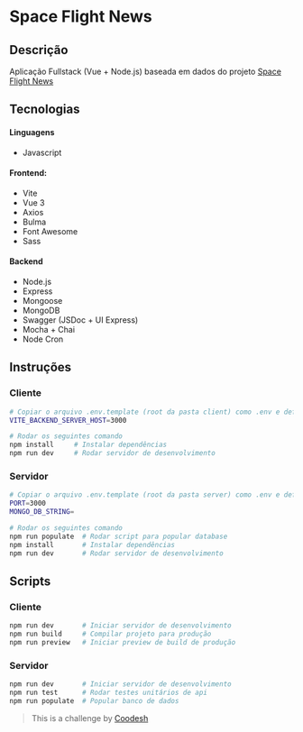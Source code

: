 # Space Flight News

## Descrição

Aplicação Fullstack (Vue + Node.js) baseada em dados do projeto [Space Flight News](https://api.spaceflightnewsapi.net/v3/documentation)

## Tecnologias

#### **Linguagens**

- Javascript

#### **Frontend:**

- Vite
- Vue 3
- Axios
- Bulma
- Font Awesome
- Sass

#### **Backend**

- Node.js
- Express
- Mongoose
- MongoDB
- Swagger (JSDoc + UI Express)
- Mocha + Chai
- Node Cron

## Instruções

### Cliente

```sh
# Copiar o arquivo .env.template (root da pasta client) como .env e definir a mesma porta do server
VITE_BACKEND_SERVER_HOST=3000

# Rodar os seguintes comando
npm install     # Instalar dependências
npm run dev     # Rodar servidor de desenvolvimento
```

### Servidor

```sh
# Copiar o arquivo .env.template (root da pasta server) como .env e definir porta a ser utilizada e o string do banco em mongo
PORT=3000
MONGO_DB_STRING=

# Rodar os seguintes comando
npm run populate  # Rodar script para popular database
npm install       # Instalar dependências
npm run dev       # Rodar servidor de desenvolvimento
```

## Scripts

### Cliente

```sh
npm run dev       # Iniciar servidor de desenvolvimento
npm run build     # Compilar projeto para produção
npm run preview   # Iniciar preview de build de produção
```

### Servidor

```sh
npm run dev       # Iniciar servidor de desenvolvimento
npm run test      # Rodar testes unitários de api
npm run populate  # Popular banco de dados
```

> This is a challenge by [Coodesh](https://coodesh.com)
